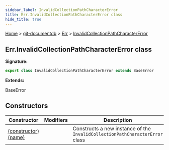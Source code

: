 ```yaml
---
sidebar_label: InvalidCollectionPathCharacterError
title: Err.InvalidCollectionPathCharacterError class
hide_title: true
---
```


[Home](./index.md) &gt; [git-documentdb](./git-documentdb.md) &gt; [Err](./git-documentdb.err.md) &gt; [InvalidCollectionPathCharacterError](./git-documentdb.err.invalidcollectionpathcharactererror.md)

## Err.InvalidCollectionPathCharacterError class


<b>Signature:</b>

```typescript
export class InvalidCollectionPathCharacterError extends BaseError 
```
<b>Extends:</b>

BaseError

## Constructors

|  Constructor | Modifiers | Description |
|  --- | --- | --- |
|  [(constructor)(name)](./git-documentdb.err.invalidcollectionpathcharactererror._constructor_.md) |  | Constructs a new instance of the <code>InvalidCollectionPathCharacterError</code> class |

